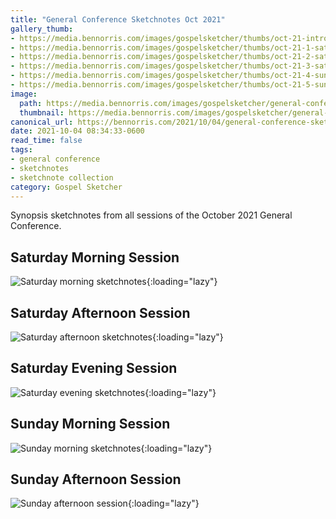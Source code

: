 ```yaml
---
title: "General Conference Sketchnotes Oct 2021"
gallery_thumb:
- https://media.bennorris.com/images/gospelsketcher/thumbs/oct-21-intro.jpg
- https://media.bennorris.com/images/gospelsketcher/thumbs/oct-21-1-sat-am.jpg
- https://media.bennorris.com/images/gospelsketcher/thumbs/oct-21-2-sat-pm.jpg
- https://media.bennorris.com/images/gospelsketcher/thumbs/oct-21-3-sat-eve.jpg
- https://media.bennorris.com/images/gospelsketcher/thumbs/oct-21-4-sun-am.jpg
- https://media.bennorris.com/images/gospelsketcher/thumbs/oct-21-5-sun-pm.jpg
image:
  path: https://media.bennorris.com/images/gospelsketcher/general-conference/oct-2021/oct-21-intro.jpg
  thumbnail: https://media.bennorris.com/images/gospelsketcher/general-conference/oct-2021/thumbnails/oct-21-intro.jpg
canonical_url: https://bennorris.com/2021/10/04/general-conference-sketchnotes-oct-2021
date: 2021-10-04 08:34:33-0600
read_time: false
tags:
- general conference
- sketchnotes
- sketchnote collection
category: Gospel Sketcher
---
```


Synopsis sketchnotes from all sessions of the October 2021 General Conference.

## Saturday Morning Session

![Saturday morning sketchnotes](https://media.bennorris.com/images/gospelsketcher/general-conference/oct-2021/oct-21-1-sat-am.jpg){:loading="lazy"}

## Saturday Afternoon Session

![Saturday afternoon sketchnotes](https://media.bennorris.com/images/gospelsketcher/general-conference/oct-2021/oct-21-2-sat-pm.jpg){:loading="lazy"}

## Saturday Evening Session

![Saturday evening sketchnotes](https://media.bennorris.com/images/gospelsketcher/general-conference/oct-2021/oct-21-3-sat-eve.jpg){:loading="lazy"}

## Sunday Morning Session

![Sunday morning sketchnotes](https://media.bennorris.com/images/gospelsketcher/general-conference/oct-2021/oct-21-4-sun-am.jpg){:loading="lazy"}

## Sunday Afternoon Session

![Sunday afternoon session](https://media.bennorris.com/images/gospelsketcher/general-conference/oct-2021/oct-21-5-sun-pm.jpg){:loading="lazy"}
